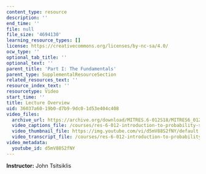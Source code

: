 ```yaml
---
content_type: resource
description: ''
end_time: ''
file: null
file_size: '4694130'
learning_resource_types: []
license: https://creativecommons.org/licenses/by-nc-sa/4.0/
ocw_type: ''
optional_tab_title: ''
optional_text: ''
parent_title: 'Part I: The Fundamentals'
parent_type: SupplementalResourceSection
related_resources_text: ''
resource_index_text: ''
resourcetype: Video
start_time: ''
title: Lecture Overview
uid: 36037a60-19b0-d7b9-9dc0-1d53e404c408
video_files:
  archive_url: https://archive.org/download/MITRES.6-012S18/MITRES6_012S18_L11-01_300k.mp4
  video_captions_file: /courses/res-6-012-introduction-to-probability-spring-2018/735ee0bccabc51ffaf7fadc905a6db6c_d5mV88S2fNY.vtt
  video_thumbnail_file: https://img.youtube.com/vi/d5mV88S2fNY/default.jpg
  video_transcript_file: /courses/res-6-012-introduction-to-probability-spring-2018/58198edc78d337978c6e88ecc010ae6a_d5mV88S2fNY.pdf
video_metadata:
  youtube_id: d5mV88S2fNY
---
```


**Instructor:** John Tsitsiklis

